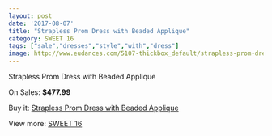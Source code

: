 ```yaml
---
layout: post
date: '2017-08-07'
title: "Strapless Prom Dress with Beaded Applique"
category: SWEET 16
tags: ["sale","dresses","style","with","dress"]
image: http://www.eudances.com/5107-thickbox_default/strapless-prom-dress-with-beaded-applique.jpg
---
```

Strapless Prom Dress with Beaded Applique

On Sales: **$477.99**
<a href="https://www.eudances.com/en/sweet-16/1725-strapless-prom-dress-with-beaded-applique.html"><amp-img layout="responsive" width="600" height="600" src="//www.eudances.com/5107-thickbox_default/strapless-prom-dress-with-beaded-applique.jpg" alt="Strapless Prom Dress with Beaded Applique 0" /></a>
<a href="https://www.eudances.com/en/sweet-16/1725-strapless-prom-dress-with-beaded-applique.html"><amp-img layout="responsive" width="600" height="600" src="//www.eudances.com/5111-thickbox_default/strapless-prom-dress-with-beaded-applique.jpg" alt="Strapless Prom Dress with Beaded Applique 1" /></a>
<a href="https://www.eudances.com/en/sweet-16/1725-strapless-prom-dress-with-beaded-applique.html"><amp-img layout="responsive" width="600" height="600" src="//www.eudances.com/5110-thickbox_default/strapless-prom-dress-with-beaded-applique.jpg" alt="Strapless Prom Dress with Beaded Applique 2" /></a>
<a href="https://www.eudances.com/en/sweet-16/1725-strapless-prom-dress-with-beaded-applique.html"><amp-img layout="responsive" width="600" height="600" src="//www.eudances.com/5109-thickbox_default/strapless-prom-dress-with-beaded-applique.jpg" alt="Strapless Prom Dress with Beaded Applique 3" /></a>
<a href="https://www.eudances.com/en/sweet-16/1725-strapless-prom-dress-with-beaded-applique.html"><amp-img layout="responsive" width="600" height="600" src="//www.eudances.com/5108-thickbox_default/strapless-prom-dress-with-beaded-applique.jpg" alt="Strapless Prom Dress with Beaded Applique 4" /></a>

Buy it: [Strapless Prom Dress with Beaded Applique](https://www.eudances.com/en/sweet-16/1725-strapless-prom-dress-with-beaded-applique.html "Strapless Prom Dress with Beaded Applique")

View more: [SWEET 16](https://www.eudances.com/en/18-sweet-16 "SWEET 16")